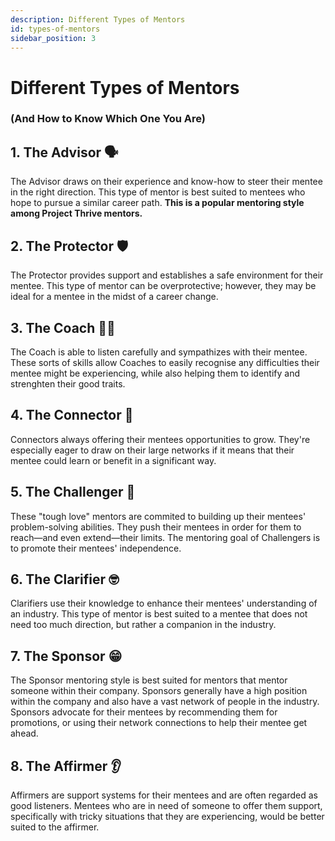 ```yaml
---
description: Different Types of Mentors
id: types-of-mentors
sidebar_position: 3
---
```


# Different Types of Mentors
### (And How to Know Which One You Are)

## 1. The Advisor 🗣

The Advisor draws on their experience and know-how to steer their mentee in the right direction. This type of mentor is best suited to mentees who hope to pursue a similar career path. **This is a popular mentoring style among Project Thrive mentors.**

## 2. The Protector 🛡

The Protector provides support and establishes a safe environment for their mentee. This type of mentor can be overprotective; however, they may be ideal for a mentee in the midst of a career change.

## 3. The Coach 🏋️‍♂️

The Coach is able to listen carefully and sympathizes with their mentee. These sorts of skills allow Coaches to easily recognise any difficulties their mentee might be experiencing, while also helping them to identify and strenghten their good traits.

## 4. The Connector 🔗

Connectors always offering their mentees opportunities to grow. They're especially eager to draw on their large networks if it means that their mentee could learn or benefit in a significant way.

## 5. The Challenger 🤔

These "tough love" mentors are commited to building up their mentees' problem-solving abilities. They push their mentees in order for them to reach—and even extend—their limits. The mentoring goal of Challengers is to promote their mentees' independence.

## 6. The Clarifier 🤓

Clarifiers use their knowledge to enhance their mentees' understanding of an industry. This type of mentor is best suited to a mentee that does not need too much direction, but rather a companion in the industry.

## 7. The Sponsor 😁

The Sponsor mentoring style is best suited for mentors that mentor someone within their company. Sponsors generally have a high position within the company and also have a vast network of people in the industry. Sponsors advocate for their mentees by recommending them for promotions, or using their network connections to help their mentee get ahead.

## 8. The Affirmer 👂

Affirmers are support systems for their mentees and are often regarded as good listeners. Mentees who are in need of someone to offer them support, specifically with tricky situations that they are experiencing, would be better suited to the affirmer. 
